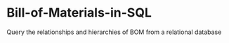 # Bill-of-Materials-in-SQL
Query the relationships and hierarchies of BOM from a relational database
